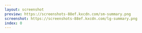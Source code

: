 ```yaml
---
layout: screenshot
preview: https://screenshots-88ef.kxcdn.com/sm-summary.png
screenshot: https://screenshots-88ef.kxcdn.com/lg-summary.png
index: 0
---
```

